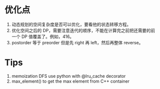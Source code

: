 # 优化点

1. 动态规划的空间复杂度是否可以优化，要看他的状态转移方程。
2. 优化空间之后的 DP，需要注意迭代的顺序，不能在计算完之前把还需要的前一个 DP 值覆盖了。例如，416。
3. postorder 等于 preorder 但是先 right 再 left，然后再整体 reverse。

# Tips

1. memoization DFS use python with @lru_cache decorator
2. max_element() to get the max element from C++ container
